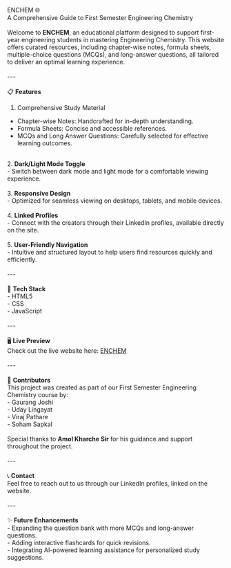  ENCHEM 🌐  <br>
A Comprehensive Guide to First Semester Engineering Chemistry<br>
<br>
Welcome to <b>ENCHEM</b>, an educational platform designed to support first-year engineering students in mastering Engineering Chemistry. This website offers curated resources, including chapter-wise notes, formula sheets, multiple-choice questions (MCQs), and long-answer questions, all tailored to deliver an optimal learning experience.  <br>
<br>
---<br>
<br>
📋 <b>Features</b>  <br>
1. Comprehensive Study Material  <br>
- Chapter-wise Notes: Handcrafted for in-depth understanding.  <br>
- Formula Sheets: Concise and accessible references.  <br>
- MCQs and Long Answer Questions: Carefully selected for effective learning outcomes.  <br>
<br>
2. <b>Dark/Light Mode Toggle</b>  <br>
- Switch between dark mode and light mode for a comfortable viewing experience.  <br>
<br>
3. <b>Responsive Design</b>  <br>
- Optimized for seamless viewing on desktops, tablets, and mobile devices.  <br>
<br>
4. <b>Linked Profiles</b> <br>
- Connect with the creators through their LinkedIn profiles, available directly on the site.  <br>
<br>
5. <b>User-Friendly Navigation</b>  <br>
- Intuitive and structured layout to help users find resources quickly and efficiently.  <br>
<br>
---<br>
<br>
🚀 <b>Tech Stack</b>  <br>
- HTML5  <br>
- CSS  <br>
- JavaScript  <br>
<br>
---<br>
<br>
🖥️ <b>Live Preview</b>  <br>
Check out the live website here: <a href="https://team-atr057.github.io/ENCHEM/">ENCHEM</a> <br>
<br>
---<br>
<br>
👥 <b>Contributors</b>  <br>
This project was created as part of our First Semester Engineering Chemistry course by:<br>  
- Gaurang Joshi <br>
- Uday Lingayat  <br>
- Viraj Pathare <br>
- Soham Sapkal  <br>
<br>
Special thanks to <b>Amol Kharche Sir</b> for his guidance and support throughout the project.  <br>
<br>
---<br>
<br>
📞 <b>Contact</b>  <br>
Feel free to reach out to us through our LinkedIn profiles, linked on the website.<br>  
<br>
---<br>
<br>
✨ <b>Future Enhancements</b> <br> 
- Expanding the question bank with more MCQs and long-answer questions.  <br>
- Adding interactive flashcards for quick revisions.  <br>
- Integrating AI-powered learning assistance for personalized study suggestions.<br>  

